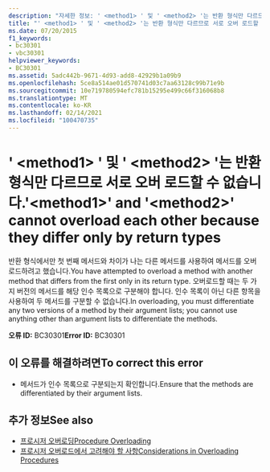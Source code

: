 ```yaml
---
description: "자세한 정보: ' <method1> ' 및 ' <method2> '는 반환 형식만 다르므로 서로 오버 로드할 수 없습니다."
title: "' <method1> ' 및 ' <method2> '는 반환 형식만 다르므로 서로 오버 로드할 수 없습니다."
ms.date: 07/20/2015
f1_keywords:
- bc30301
- vbc30301
helpviewer_keywords:
- BC30301
ms.assetid: 5adc442b-9671-4d93-add8-42929b1a09b9
ms.openlocfilehash: 5ce8a514ae01d570741d03c7aa63128c99b71e9b
ms.sourcegitcommit: 10e719780594efc781b15295e499c66f316068b8
ms.translationtype: MT
ms.contentlocale: ko-KR
ms.lasthandoff: 02/14/2021
ms.locfileid: "100470735"
---
```

# <a name="method1-and-method2-cannot-overload-each-other-because-they-differ-only-by-return-types"></a><span data-ttu-id="d008d-103">' \<method1> ' 및 ' \<method2> '는 반환 형식만 다르므로 서로 오버 로드할 수 없습니다.</span><span class="sxs-lookup"><span data-stu-id="d008d-103">'\<method1>' and '\<method2>' cannot overload each other because they differ only by return types</span></span>

<span data-ttu-id="d008d-104">반환 형식에서만 첫 번째 메서드와 차이가 나는 다른 메서드를 사용하여 메서드를 오버로드하려고 했습니다.</span><span class="sxs-lookup"><span data-stu-id="d008d-104">You have attempted to overload a method with another method that differs from the first only in its return type.</span></span> <span data-ttu-id="d008d-105">오버로드할 때는 두 가지 버전의 메서드를 해당 인수 목록으로 구분해야 합니다. 인수 목록이 아닌 다른 항목을 사용하여 두 메서드를 구분할 수 없습니다.</span><span class="sxs-lookup"><span data-stu-id="d008d-105">In overloading, you must differentiate any two versions of a method by their argument lists; you cannot use anything other than argument lists to differentiate the methods.</span></span>  
  
 <span data-ttu-id="d008d-106">**오류 ID:** BC30301</span><span class="sxs-lookup"><span data-stu-id="d008d-106">**Error ID:** BC30301</span></span>  
  
## <a name="to-correct-this-error"></a><span data-ttu-id="d008d-107">이 오류를 해결하려면</span><span class="sxs-lookup"><span data-stu-id="d008d-107">To correct this error</span></span>  
  
- <span data-ttu-id="d008d-108">메서드가 인수 목록으로 구분되는지 확인합니다.</span><span class="sxs-lookup"><span data-stu-id="d008d-108">Ensure that the methods are differentiated by their argument lists.</span></span>  
  
## <a name="see-also"></a><span data-ttu-id="d008d-109">추가 정보</span><span class="sxs-lookup"><span data-stu-id="d008d-109">See also</span></span>

- [<span data-ttu-id="d008d-110">프로시저 오버로딩</span><span class="sxs-lookup"><span data-stu-id="d008d-110">Procedure Overloading</span></span>](../programming-guide/language-features/procedures/procedure-overloading.md)
- [<span data-ttu-id="d008d-111">프로시저 오버로드에서 고려해야 할 사항</span><span class="sxs-lookup"><span data-stu-id="d008d-111">Considerations in Overloading Procedures</span></span>](../programming-guide/language-features/procedures/considerations-in-overloading-procedures.md)

